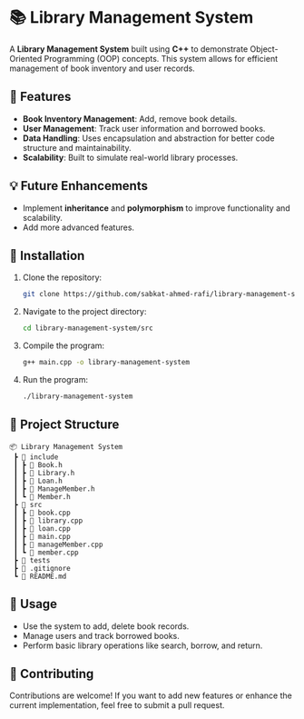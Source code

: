 
# 📚 Library Management System

A **Library Management System** built using **C++** to demonstrate Object-Oriented Programming (OOP) concepts. This system allows for efficient management of book inventory and user records.

## 🚀 Features

- **Book Inventory Management**: Add, remove book details.
- **User Management**: Track user information and borrowed books.
- **Data Handling**: Uses encapsulation and abstraction for better code structure and maintainability.
- **Scalability**: Built to simulate real-world library processes.

## 💡 Future Enhancements

- Implement **inheritance** and **polymorphism** to improve functionality and scalability.
- Add more advanced features.

## 🔧 Installation

1. Clone the repository:

   ```bash
   git clone https://github.com/sabkat-ahmed-rafi/library-management-system.git
   ```

2. Navigate to the project directory:

   ```bash
   cd library-management-system/src
   ```

3. Compile the program:

   ```bash
   g++ main.cpp -o library-management-system
   ```

4. Run the program:

   ```bash
   ./library-management-system
   ```

## 📂 Project Structure

```
📦 Library Management System
 ┣ 📂 include
 ┃ ┣ 📜 Book.h
 ┃ ┣ 📜 Library.h
 ┃ ┣ 📜 Loan.h
 ┃ ┣ 📜 ManageMember.h
 ┃ ┗ 📜 Member.h
 ┣ 📂 src
 ┃ ┣ 📜 book.cpp
 ┃ ┣ 📜 library.cpp
 ┃ ┣ 📜 loan.cpp
 ┃ ┣ 📜 main.cpp
 ┃ ┣ 📜 manageMember.cpp
 ┃ ┗ 📜 member.cpp
 ┣ 📂 tests
 ┣ 📜 .gitignore
 ┗ 📜 README.md
```

## 📘 Usage

- Use the system to add, delete book records.
- Manage users and track borrowed books.
- Perform basic library operations like search, borrow, and return.

## 🤝 Contributing

Contributions are welcome! If you want to add new features or enhance the current implementation, feel free to submit a pull request.

